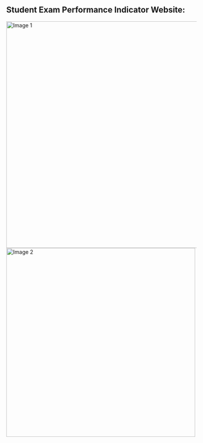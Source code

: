 ## Student Exam Performance Indicator Website:

<img src="https://github.com/shaily29-eng/mlproject/assets/59019087/aa655ead-a4cc-49a5-9f42-92e0b4eb7d91" alt="Image 1" width="600" />

<img src="https://github.com/shaily29-eng/mlproject/assets/59019087/052bc681-c220-4313-9323-da45f646dfda" alt="Image 2" width="500" />
